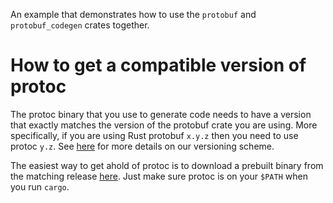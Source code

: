 An example that demonstrates how to use the `protobuf` and `protobuf_codegen`
crates together.

# How to get a compatible version of protoc

The protoc binary that you use to generate code needs to have a version that
exactly matches the version of the protobuf crate you are using. More
specifically, if you are using Rust protobuf `x.y.z` then you need to use protoc
`y.z`. See [here](https://protobuf.dev/support/version-support/) for more
details on our versioning scheme.

The easiest way to get ahold of protoc is to download a prebuilt binary from the
matching release [here](https://github.com/protocolbuffers/protobuf/releases).
Just make sure protoc is on your `$PATH` when you run `cargo`.
